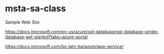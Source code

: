 # msta-sa-class
Sample Web Site

https://docs.microsoft.com/en-us/azure/sql-database/sql-database-single-database-get-started?tabs=azure-portal

https://docs.microsoft.com/bs-latn-ba/azure/app-service/
